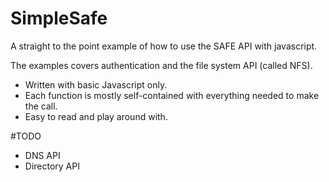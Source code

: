 # SimpleSafe
A straight to the point example of how to use the SAFE API with javascript.

The examples covers authentication and the file system API (called NFS).
- Written with basic Javascript only.
- Each function is mostly self-contained with everything needed to make the call.
- Easy to read and play around with.

#TODO
- DNS API
- Directory API
